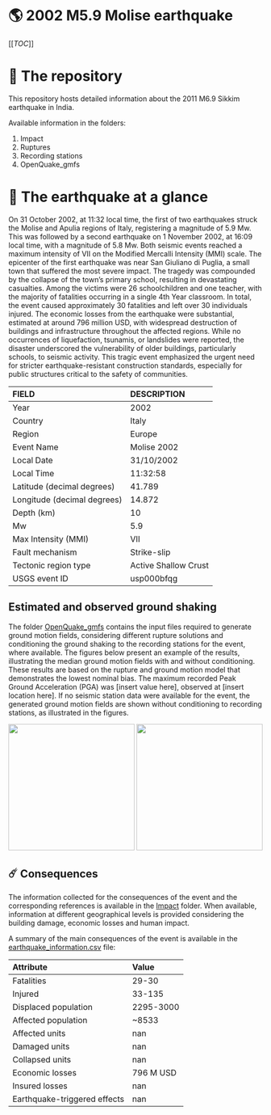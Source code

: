 # 🌎 2002 M5.9 Molise earthquake
[[_TOC_]]

# 📂 The repository

This repository hosts detailed information about the 2011 M6.9 Sikkim earthquake in India.

Available information in the folders:

1. Impact
2. Ruptures
3. Recording stations
4. OpenQuake_gmfs


# 🚀 The earthquake at a glance 

On 31 October 2002, at 11:32 local time, the first of two earthquakes struck the Molise and Apulia regions of Italy, registering a magnitude of 5.9 Mw. This was followed by a second earthquake on 1 November 2002, at 16:09 local time, with a magnitude of 5.8 Mw. Both seismic events reached a maximum intensity of VII on the Modified Mercalli Intensity (MMI) scale. The epicenter of the first earthquake was near San Giuliano di Puglia, a small town that suffered the most severe impact. The tragedy was compounded by the collapse of the town’s primary school, resulting in devastating casualties. Among the victims were 26 schoolchildren and one teacher, with the majority of fatalities occurring in a single 4th Year classroom. In total, the event caused approximately 30 fatalities and left over 30 individuals injured. The economic losses from the earthquake were substantial, estimated at around 796 million USD, with widespread destruction of buildings and infrastructure throughout the affected regions. While no occurrences of liquefaction, tsunamis, or landslides were reported, the disaster underscored the vulnerability of older buildings, particularly schools, to seismic activity. This tragic event emphasized the urgent need for stricter earthquake-resistant construction standards, especially for public structures critical to the safety of communities.

| FIELD | DESCRIPTION |
|:-------|:-------------|
| Year | 2002 |
| Country | Italy |
| Region | Europe |
| Event Name | Molise 2002 |
| Local Date | 31/10/2002 |
| Local Time | 11:32:58 |
| Latitude (decimal degrees) | 41.789 |
| Longitude (decimal degrees) | 14.872 |
| Depth (km) | 10 |
| Mw | 5.9 |
| Max Intensity (MMI) | VII |
| Fault mechanism | Strike-slip |
| Tectonic region type | Active Shallow Crust |
| USGS event ID | usp000bfqg |

## Estimated and observed ground shaking

The folder [OpenQuake_gmfs](./OpenQuake_gmfs/) contains the input files required to generate ground motion fields, considering different rupture solutions and conditioning the ground shaking to the recording stations for the event, where available. The figures below present an example of the results, illustrating the median ground motion fields with and without conditioning. These results are based on the rupture and ground motion model that demonstrates the lowest nominal bias. The maximum recorded Peak Ground Acceleration (PGA) was [insert value here], observed at [insert location here]. If no seismic station data were available for the event, the generated ground motion fields are shown without conditioning to recording stations, as illustrated in the figures.

<img src="./OpenQuake_gmfs/median_gmf_stations_none.png" height="250">
<img src="./OpenQuake_gmfs/median_gmf_stations_seismic.png" height="250">

## ☄️ Consequences

The information collected for the consequences of the event and the corresponding references is available in the [Impact](./Impact) folder. When available, information at different geographical levels is provided considering the building damage, economic losses and human impact.

A summary of the main consequences of the event is available in the [earthquake_information.csv](./earthquake_information.csv) file:

| Attribute | Value |
|:-------|:-------------|
| Fatalities | 29-30 |
| Injured | 33-135 |
| Displaced population | 2295-3000 |
| Affected population | ~8533 |
| Affected units | nan |
| Damaged units | nan |
| Collapsed units | nan |
| Economic losses | 796 M USD |
| Insured losses | nan |
| Earthquake-triggered effects | nan |